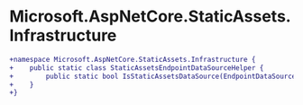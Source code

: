 # Microsoft.AspNetCore.StaticAssets.Infrastructure

``` diff
+namespace Microsoft.AspNetCore.StaticAssets.Infrastructure {
+    public static class StaticAssetsEndpointDataSourceHelper {
+        public static bool IsStaticAssetsDataSource(EndpointDataSource dataSource, string? staticAssetsManifestPath = null);
+    }
+}
```

